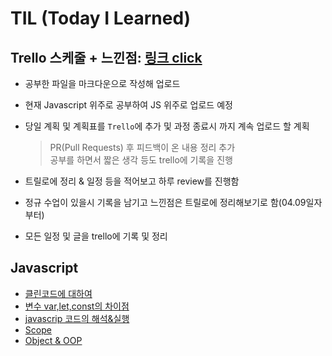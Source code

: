 # TIL (Today I Learned)
## Trello 스케줄 + 느낀점: [링크 click](https://trello.com/b/HhHGPYlh/%EC%8A%A4%EC%BC%80%EC%A4%84)

- 공부한 파일을 마크다운으로 작성해 업로드
- 현재 Javascript 위주로 공부하여 JS 위주로 업로드 예정
- 당일 계획 및 계획표를 `Trello`에 추가 및 과정 종료시 까지 계속 업로드 할 계획
  > PR(Pull Requests) 후 피드백이 온 내용 정리 추가</br>
  > 공부를 하면서 짧은 생각 등도 trello에 기록을 진행

- 트릴로에 정리 & 일정 등을 적어보고 하루 review를 진행함</br>
- 정규 수업이 있을시 기록을 남기고 느낀점은 트릴로에 정리해보기로 함(04.09일자부터)
- 모든 일정 및 글을 trello에 기록 및 정리

## Javascript
- [클린코드에 대하여](https://github.com/feanar729/TIL/blob/master/Javascript/%ED%81%B4%EB%A6%B0%EC%BD%94%EB%93%9C%EC%97%90%20%EB%8C%80%ED%95%98%EC%97%AC.md)
- [변수 var,let,const의 차이점](https://github.com/feanar729/TIL/blob/master/Javascript/%EB%B3%80%EC%88%98%20var%2C%20let%2C%20const%EC%9D%98%20%EC%B0%A8%EC%9D%B4%EC%A0%90%EC%97%90%20%EB%8C%80%ED%95%98%EC%97%AC.md)
- [javascrip 코드의 해석&실행](https://github.com/feanar729/TIL/blob/master/Javascript/Javascript%20%EC%BD%94%EB%93%9C%EC%9D%98%20%ED%95%B4%EC%84%9D%EA%B3%BC%20%EC%8B%A4%ED%96%89.md)
- [Scope](https://github.com/feanar729/TIL/blob/master/Javascript/study_Scope.md)
- [Object & OOP](https://github.com/feanar729/TIL/blob/master/Javascript/what%20is%20Object[03.19].md)